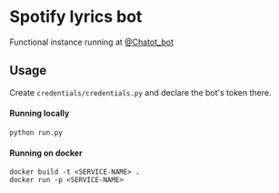 # Spotify lyrics bot

Functional instance running at [@Chatot_bot](https://t.me/Spoti_lyrics_bot)
 
## Usage

Create `credentials/credentials.py` and declare the bot's token there.
 
#### Running locally
```angular2
python run.py
```
#### Running on docker
```angular2
docker build -t <SERVICE-NAME> .
docker run -p <SERVICE-NAME>
```
